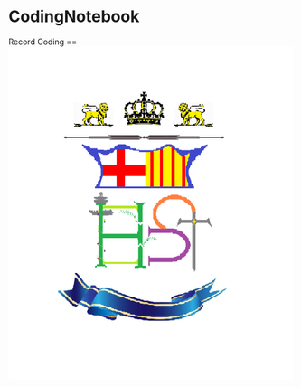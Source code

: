# CodingNotebook

<div align=left> Record Coding
==
</div>

<div align=center><img width="550" height="590" src="https://github.com/harrytsz/CodingNotebook/blob/master/Pictures/PIC.PNG"/></div>

